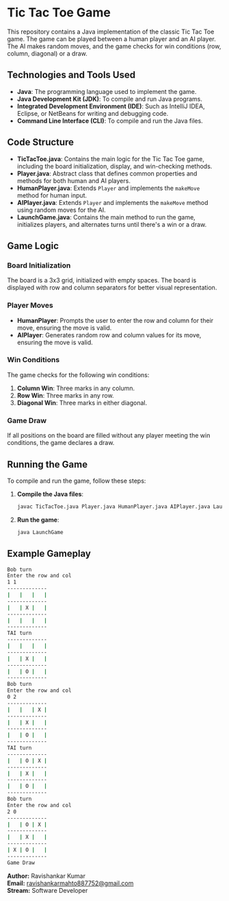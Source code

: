 # Tic Tac Toe Game

This repository contains a Java implementation of the classic Tic Tac Toe game. The game can be played between a human player and an AI player. The AI makes random moves, and the game checks for win conditions (row, column, diagonal) or a draw.

## Technologies and Tools Used

- **Java**: The programming language used to implement the game.
- **Java Development Kit (JDK)**: To compile and run Java programs.
- **Integrated Development Environment (IDE)**: Such as IntelliJ IDEA, Eclipse, or NetBeans for writing and debugging code.
- **Command Line Interface (CLI)**: To compile and run the Java files.

## Code Structure

- **TicTacToe.java**: Contains the main logic for the Tic Tac Toe game, including the board initialization, display, and win-checking methods.
- **Player.java**: Abstract class that defines common properties and methods for both human and AI players.
- **HumanPlayer.java**: Extends `Player` and implements the `makeMove` method for human input.
- **AIPlayer.java**: Extends `Player` and implements the `makeMove` method using random moves for the AI.
- **LaunchGame.java**: Contains the main method to run the game, initializes players, and alternates turns until there's a win or a draw.

## Game Logic

### Board Initialization
The board is a 3x3 grid, initialized with empty spaces. The board is displayed with row and column separators for better visual representation.

### Player Moves
- **HumanPlayer**: Prompts the user to enter the row and column for their move, ensuring the move is valid.
- **AIPlayer**: Generates random row and column values for its move, ensuring the move is valid.

### Win Conditions
The game checks for the following win conditions:
1. **Column Win**: Three marks in any column.
2. **Row Win**: Three marks in any row.
3. **Diagonal Win**: Three marks in either diagonal.

### Game Draw
If all positions on the board are filled without any player meeting the win conditions, the game declares a draw.

## Running the Game

To compile and run the game, follow these steps:

1. **Compile the Java files**:
    ```sh
    javac TicTacToe.java Player.java HumanPlayer.java AIPlayer.java LaunchGame.java
    ```

2. **Run the game**:
    ```sh
    java LaunchGame
    ```

## Example Gameplay

```sh
Bob turn
Enter the row and col
1 1
-------------
|   |   |   | 
-------------
|   | X |   | 
-------------
|   |   |   | 
-------------
TAI turn
-------------
|   |   |   | 
-------------
|   | X |   | 
-------------
|   | O |   | 
-------------
Bob turn
Enter the row and col
0 2
-------------
|   |   | X | 
-------------
|   | X |   | 
-------------
|   | O |   | 
-------------
TAI turn
-------------
|   | O | X | 
-------------
|   | X |   | 
-------------
|   | O |   | 
-------------
Bob turn
Enter the row and col
2 0
-------------
|   | O | X | 
-------------
|   | X |   | 
-------------
| X | O |   | 
-------------
Game Draw
```

**Author:** Ravishankar Kumar  
**Email:** [ravishankarmahto887752@gmail.com](mailto:ravishankarmahto887752@gmail.com)  
**Stream:** Software Developer

